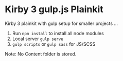 # Kirby 3 gulp.js Plainkit

Kirby 3 plainkit with gulp setup for smaller projects ...

1. Run `npm install` to install all node modules
2. Local server `gulp serve`
3. `gulp scripts` or `gulp sass` for JS/SCSS

Note: No Content folder is stored.
